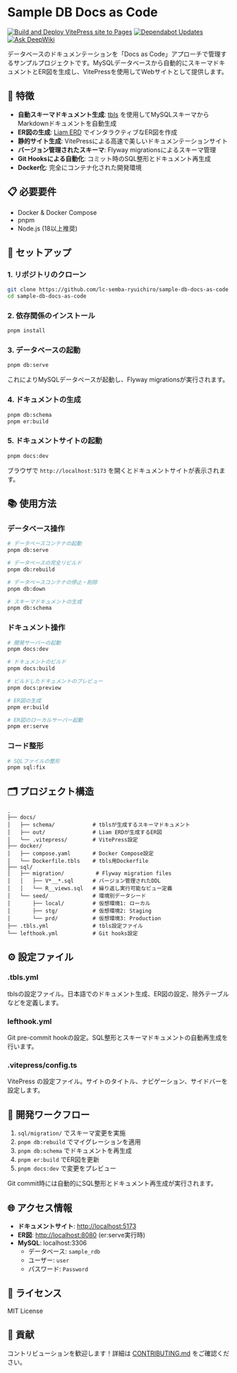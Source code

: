 # Sample DB Docs as Code

[![Build and Deploy VitePress site to Pages](https://github.com/lc-semba-ryuichiro/sample-db-docs-as-code/actions/workflows/build-and-deploy.yml/badge.svg)](https://github.com/lc-semba-ryuichiro/sample-db-docs-as-code/actions/workflows/build-and-deploy.yml)
[![Dependabot Updates](https://github.com/lc-semba-ryuichiro/sample-db-docs-as-code/actions/workflows/dependabot/dependabot-updates/badge.svg)](https://github.com/lc-semba-ryuichiro/sample-db-docs-as-code/actions/workflows/dependabot/dependabot-updates)
[![Ask DeepWiki](https://deepwiki.com/badge.svg)](https://deepwiki.com/lc-semba-ryuichiro/sample-db-docs-as-code)

データベースのドキュメンテーションを「Docs as Code」アプローチで管理するサンプルプロジェクトです。MySQLデータベースから自動的にスキーマドキュメントとER図を生成し、VitePressを使用してWebサイトとして提供します。

## 🚀 特徴

- **自動スキーマドキュメント生成**: [tbls](https://github.com/k1LoW/tbls) を使用してMySQLスキーマからMarkdownドキュメントを自動生成
- **ER図の生成**: [Liam ERD](https://github.com/liam-hq/liam) でインタラクティブなER図を作成
- **静的サイト生成**: VitePressによる高速で美しいドキュメンテーションサイト
- **バージョン管理されたスキーマ**: Flyway migrationsによるスキーマ管理
- **Git Hooksによる自動化**: コミット時のSQL整形とドキュメント再生成
- **Docker化**: 完全にコンテナ化された開発環境

## 📋 必要要件

- Docker & Docker Compose
- pnpm
- Node.js (18以上推奨)

## 🔧 セットアップ

### 1. リポジトリのクローン

```bash
git clone https://github.com/lc-semba-ryuichiro/sample-db-docs-as-code.git
cd sample-db-docs-as-code
```

### 2. 依存関係のインストール

```bash
pnpm install
```

### 3. データベースの起動

```bash
pnpm db:serve
```

これによりMySQLデータベースが起動し、Flyway migrationsが実行されます。

### 4. ドキュメントの生成

```bash
pnpm db:schema
pnpm er:build
```

### 5. ドキュメントサイトの起動

```bash
pnpm docs:dev
```

ブラウザで `http://localhost:5173` を開くとドキュメントサイトが表示されます。

## 📚 使用方法

### データベース操作

```bash
# データベースコンテナの起動
pnpm db:serve

# データベースの完全リビルド
pnpm db:rebuild

# データベースコンテナの停止・削除
pnpm db:down

# スキーマドキュメントの生成
pnpm db:schema
```

### ドキュメント操作

```bash
# 開発サーバーの起動
pnpm docs:dev

# ドキュメントのビルド
pnpm docs:build

# ビルドしたドキュメントのプレビュー
pnpm docs:preview

# ER図の生成
pnpm er:build

# ER図のローカルサーバー起動
pnpm er:serve
```

### コード整形

```bash
# SQLファイルの整形
pnpm sql:fix
```

## 🗂️ プロジェクト構造

```
.
├── docs/
│   ├── schema/            # tblsが生成するスキーマドキュメント
│   ├── out/               # Liam ERDが生成するER図
│   └── .vitepress/        # VitePress設定
├── docker/
│   ├── compose.yaml       # Docker Compose設定
│   └── Dockerfile.tbls    # tbls用Dockerfile
├── sql/
│   ├── migration/          # Flyway migration files
│   │   ├── V*__*.sql      # バージョン管理されたDDL
│   │   └── R__views.sql   # 繰り返し実行可能なビュー定義
│   └── seed/              # 環境別データシード
│       ├── local/         # 仮想環境1: ローカル
│       ├── stg/           # 仮想環境2: Staging
│       └── prd/           # 仮想環境3: Production
├── .tbls.yml              # tbls設定ファイル
└── lefthook.yml           # Git hooks設定
```

## ⚙️ 設定ファイル

### .tbls.yml
tblsの設定ファイル。日本語でのドキュメント生成、ER図の設定、除外テーブルなどを定義します。

### lefthook.yml
Git pre-commit hookの設定。SQL整形とスキーマドキュメントの自動再生成を行います。

### .vitepress/config.ts
VitePress の設定ファイル。サイトのタイトル、ナビゲーション、サイドバーを設定します。

## 🔄 開発ワークフロー

1. `sql/migration/` でスキーマ変更を実施
2. `pnpm db:rebuild` でマイグレーションを適用
3. `pnpm db:schema` でドキュメントを再生成
4. `pnpm er:build` でER図を更新
5. `pnpm docs:dev` で変更をプレビュー

Git commit時には自動的にSQL整形とドキュメント再生成が実行されます。

## 🌐 アクセス情報

- **ドキュメントサイト**: <http://localhost:5173>
- **ER図**: <http://localhost:8080> (er:serve実行時)
- **MySQL**: localhost:3306
  - データベース: `sample_rdb`
  - ユーザー: `user`
  - パスワード: `Password`

## 📄 ライセンス

MIT License

## 🤝 貢献

コントリビューションを歓迎します！詳細は [CONTRIBUTING.md](CONTRIBUTING.md) をご確認ください。
